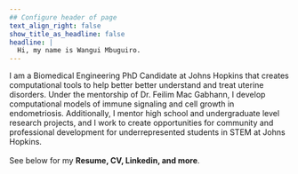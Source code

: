 ```yaml
---
## Configure header of page
text_align_right: false
show_title_as_headline: false
headline: |
  Hi, my name is Wangui Mbuguiro.
---
```


<!-- this is a subheadline -->
I am a Biomedical Engineering PhD Candidate at Johns Hopkins that creates computational tools to help better better understand and treat uterine disorders. Under the mentorship of Dr. Feilim Mac Gabhann, I develop computational models of immune signaling and cell growth in endometriosis. Additionally, I mentor high school and undergraduate level research projects, and I work to create opportunities for community and professional development for underrepresented students in STEM at Johns Hopkins. <br /><br /><i class="fas fa-laptop-code"></i> See below for my <b>Resume, CV, Linkedin, and more</b>.  
